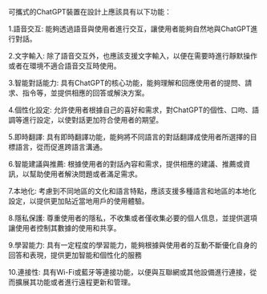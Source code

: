 可攜式的ChatGPT裝置在設計上應該具有以下功能：

1.語音交互: 能夠透過語音與使用者進行交互，讓使用者能夠自然地與ChatGPT進行對話。

2.文字輸入: 除了語音交互外，也應該支援文字輸入，以便在需要時進行靜默操作或者在環境不適合語音交互時使用。

3.智能對話能力: 具有ChatGPT的核心功能，能夠理解和回應使用者的提問、請求、指令等，並提供相應的回答或解決方案。

4.個性化設定: 允許使用者根據自己的喜好和需求，對ChatGPT的個性、口吻、語調等進行設定，以使對話更加符合使用者的期望。

5.即時翻譯: 具有即時翻譯功能，能夠將不同語言的對話翻譯成使用者所選擇的目標語言，從而促進跨語言溝通。

6.智能建議與推薦: 根據使用者的對話內容和需求，提供相應的建議、推薦或資訊，以幫助使用者解決問題或者滿足需求。

7.本地化: 考慮到不同地區的文化和語言特點，應該支援多種語言和地區的本地化設定，以提供更加貼近當地用戶的使用體驗。

8.隱私保護: 尊重使用者的隱私，不收集或者僅收集必要的個人信息，並提供選項讓使用者控制其數據的使用和共享。

9.學習能力: 具有一定程度的學習能力，能夠根據與使用者的互動不斷優化自身的回答和表現，提供更加智能和個性化的服務

10.連接性: 具有Wi-Fi或藍牙等連接功能，以便與互聯網或其他設備進行連接，從而擴展其功能或者進行遠程更新和管理。